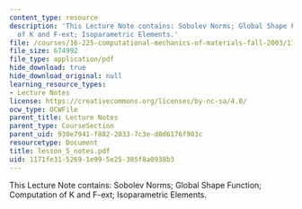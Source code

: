 ```yaml
---
content_type: resource
description: 'This Lecture Note contains: Sobolev Norms; Global Shape Function; Computation
  of K and F-ext; Isoparametric Elements.'
file: /courses/16-225-computational-mechanics-of-materials-fall-2003/1171fe3152691e995e25305f8a0938b3_lesson_5_notes.pdf
file_size: 674992
file_type: application/pdf
hide_download: true
hide_download_original: null
learning_resource_types:
- Lecture Notes
license: https://creativecommons.org/licenses/by-nc-sa/4.0/
ocw_type: OCWFile
parent_title: Lecture Notes
parent_type: CourseSection
parent_uid: 930e7941-f882-2033-7c3e-d0d6176f903c
resourcetype: Document
title: lesson_5_notes.pdf
uid: 1171fe31-5269-1e99-5e25-305f8a0938b3
---
```

This Lecture Note contains: Sobolev Norms; Global Shape Function; Computation of K and F-ext; Isoparametric Elements.